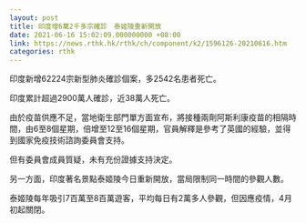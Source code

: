```yaml
---
layout: post
title: 印度增6萬2千多宗確診　泰姬陵重新開放
date: 2021-06-16 15:02:09.000000000 +08:00
link: https://news.rthk.hk/rthk/ch/component/k2/1596126-20210616.htm
categories: rthk
---
```


印度新增62224宗新型肺炎確診個案，多2542名患者死亡。

印度累計超過2900萬人確診，近38萬人死亡。

由於疫苗供應不足，當地衛生部門單方面宣布，將接種兩劑阿斯利康疫苗的相隔時間，由6至8個星期，倍增至12至16個星期，官員解釋是參考了英國的經驗，並得到國家免疫技術諮詢委員會支持。

但有委員會成員質疑，未有充份證據支持決定。

另一方面，印度著名景點泰姬陵今日重新開放，當局限制同一時間的參觀人數。

泰姬陵每年吸引7百萬至8百萬遊客，平均每日有2萬多人參觀，但因應疫情，4月初起關閉。
